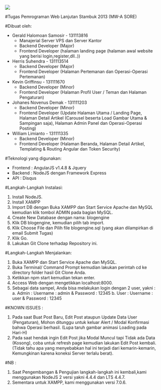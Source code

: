 <a target='_blank' href= "https://david-dm.org/geraldsamosir/work"><img src='https://david-dm.org/geraldsamosir/work.svg'></a>

#Tugas Pemrograman Web Lanjutan Stambuk 2013 (MW-A SORE)

#Dibuat oleh:
- Gerald Halomoan Samosir - 131113816
  - Manajerial Server VPS dan Server Kantor
  - Backend Developer (Major)
  - Frontend Developer (halaman landing page (halaman awal website yang berisi login,register,dll..))
- Herris Suhendra - 131113514
  - Backend Developer (Major) 
  - Frontend Developer (Halaman Pertemanan dan Operasi-Operasi Pertemanan)
- Kevin Griffinsu - 131111670 
  - Backend Developer (Minor) 
  - Frontend Developer (Halaman Profil User / Teman dan Halaman Pengaturan)
- Johanes Novenus Demak - 131111203
  - Backend Developer (Minor) 
  - Frontend Developer (Update Halaman Utama / Landing Page, Halaman Detail Artikel (Carousel beserta Load Gambar Utama & Sampingan saja), Halaman Admin Panel dan Operasi-Operasi Posting)
- William Limianto - 131111335
  - Backend Developer (Minor)
  - Frontend Developer (Halaman Beranda, Halaman Detail Artikel,  Templating & Routing Angular dan Token Security)

#Teknologi yang digunakan:
- Frontend : AngularJS v1.4.8 & Jquery 
- Backend : NodeJS dengan Framework Express
- API : Disqus

#Langkah-Langkah Instalasi:
1. Install NodeJS.
2. Install XAMPP
3. Import DB dengan Buka XAMPP dan Start Service Apache dan MySQL kemudian klik tombol ADMIN pada bagian MySQL.
4. Create New Database dengan nama: blogengine
5. Klik DB blogengine, kemudian pilih tab import.
6. Klik Choose File dan Pilih file blogengine.sql (yang akan dilampirkan di email Submit Tugas)
7. Klik Go.
8. Lakukan Git Clone terhadap Repository ini.

#Langkah-Langkah Menjalankan:
1. Buka XAMPP dan Start Service Apache dan MySQL.
2. Buka Terminal/ Command Prompt kemudian lakukan perintah cd ke directory folder hasil Git Clone Anda.
3. Ketikkan npm start kemudian tekan enter.
4. Access Web dengan mengetikkan localhost:8000.
5. Sebagai data sampel, Anda bisa melakukan login dengan 2 user, yakni :
  a. Admin : Username : admin & Password : 12345
  b. User  : Username : user & Password : 12345

#KNOWN ISSUES :
1. Pada saat Buat Post Baru, Edit Post ataupun Update Data User (Pengaturan), Mohon ditunggu untuk keluar Alert / Modal Konfirmasi bahwa Operasi berhasil. (Lupa taruh gambar animasi Loading pada Hari-H)
2. Pada saat hendak ingin Edit Post jika Modal Muncul tapi Tidak ada Data (Kosong), coba untuk refresh page kemudian lakukan Edit Post kembali. (Tidak tahu apa yang menyebabkan hal ini terjadi dari kemarin-kemarin, Kemungkinan karena koneksi Server terlalu berat).

#NB : 
1. Saat Pengembangan & Pengujian langkah-langkah ini kembali,kami menggunakan NodeJS 2 versi yakni 4.4.4 dan LTS 4.4.7. 
2. Sementara untuk XAMPP, kami menggunakan versi 7.0.6.  
